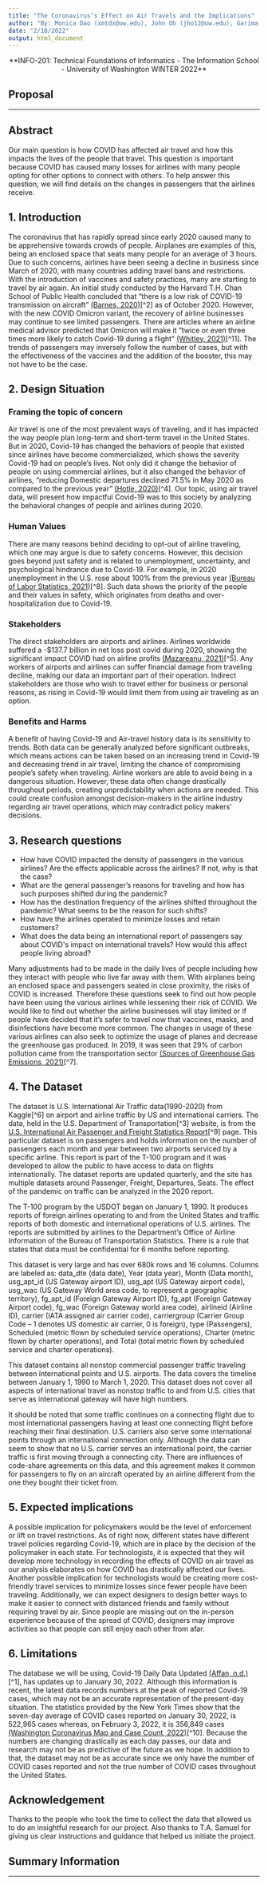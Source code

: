 ```yaml
---
title: "The Coronavirus’s Effect on Air Travels and the Implications"
author: "By: Monica Dao (xmtdx@uw.edu), John Oh (jho12@uw.edu), Garima Thapa (gt35@uw.edu), Linda Giang (linda71@uw.edu)"
date: "2/18/2022"
output: html_document
---
```


<center> **INFO-201: Technical Foundations of Informatics - The Information School - University of Washington WINTER 2022** </center>

## Proposal
<hr/>

## Abstract
Our main question is how COVID has affected air travel and how this impacts the lives of the people that travel. This question is important because COVID has caused many losses for airlines with many people opting for other options to connect with others. To help answer this question, we will find details on the changes in passengers that the airlines receive.

## 1. Introduction
The coronavirus that has rapidly spread since early 2020 caused many to be apprehensive towards crowds of people. Airplanes are examples of this, being an enclosed space that seats many people for an average of 3 hours. Due to such concerns, airlines have been seeing a decline in business since March of 2020, with many countries adding travel bans and restrictions. With the introduction of vaccines and safety practices, many are starting to travel by air again. An initial study conducted by the Harvard T.H. Chan School of Public Health concluded that “there is a low risk of COVID-19 transmission on aircraft” [(Barnes, 2020)](https://www.ustravel.org/news/harvard-study-low-risk-covid-19-transmission-when-flying)[^2] as of October 2020. However, with the new COVID Omicron variant, the recovery of airline businesses may continue to see limited passengers. There are articles where an airline medical advisor predicted that Omicron will make it “twice or even three times more likely to catch Covid-19 during a flight” [(Whitley, 2021)](https://www.bloomberg.com/news/articles/2021-12-22/omicron-at-least-doubles-risk-of-getting-infected-on-a-plane)[^11].
The trends of passengers may inversely follow the number of cases, but with the effectiveness of the vaccines and the addition of the booster, this may not have to be the case.

## 2. Design Situation
### Framing the topic of concern
Air travel is one of the most prevalent ways of traveling, and it has impacted the way people plan long-term and short-term travel in the United States. But in 2020, Covid-19 has changed the behaviors of people that existed since airlines have become commercialized, which shows the severity Covid-19 had on people’s lives. Not only did it change the behavior of people on using commercial airlines, but it also changed the behavior of airlines, “reducing Domestic departures declined 71.5% in May 2020 as compared to the previous year” [(Hotle, 2020)](https://www.sciencedirect.com/science/article/pii/S2590198220301883)[^4]. Our topic, using air travel data, will present how impactful Covid-19 was to this society by analyzing the behavioral changes of people and airlines during 2020.

### Human Values
There are many reasons behind deciding to opt-out of airline traveling, which one may argue is due to safety concerns. However, this decision goes beyond just safety and is related to unemployment, uncertainty, and psychological hindrance due to Covid-19. For example, in 2020 unemployment in the U.S. rose about 100% from the previous year [(Bureau of Labor Statistics, 2021)](https://www.bls.gov/opub/mlr/2021/article/unemployment-rises-in-2020-as-the-country-battles-the-covid-19-pandemic.htm#:~:text=June%202021-,Unemployment%20rises%20in%202020%2C%20as%20the,battles%20the%20COVID%2D19%20pandemic&text=Total%20civilian%20employment%2C%20as%20measured,3.6%20percent%20to%2013.0%20percent.)[^8]. Such data shows the priority of the people and their values in safety, which originates from deaths and over-hospitalization due to Covid-19.

### Stakeholders
The direct stakeholders are airports and airlines. Airlines worldwide suffered a -$137.7 billion in net loss post covid during 2020, showing the significant impact COVID had on airline profits [(Mazareanu, 2021)](https://www.statista.com/statistics/232513/net-profit-of-commercial-airlines-worldwide/#:~:text=In%202020%2C%20the%20U.S.%20airline,only%20130.85%20billion%20U.S.%20dollars.)[^5]. Any workers of airports and airlines can suffer financial damage from traveling decline, making our data an important part of their operation. Indirect stakeholders are those who wish to travel either for business or personal reasons, as rising in Covid-19 would limit them from using air traveling as an option.

### Benefits and Harms
A benefit of having Covid-19 and Air-travel history data is its sensitivity to trends. Both data can be generally analyzed before significant outbreaks, which means actions can be taken based on an increasing trend in Covid-19 and decreasing trend in air travel, limiting the chance of compromising people’s safety when traveling. Airline workers are able to avoid being in a dangerous situation. However, these data often change drastically throughout periods, creating unpredictability when actions are needed. This could create confusion amongst decision-makers in the airline industry regarding air travel operations, which may contradict policy makers’ decisions.

## 3. Research questions
* How have COVID impacted the density of passengers in the various airlines? Are the effects applicable across the airlines? If not, why is that the case?
* What are the general passenger’s reasons for traveling and how has such purposes shifted during the pandemic?
* How has the destination frequency of the airlines shifted throughout the pandemic? What seems to be the reason for such shifts?
* How have the airlines operated to minimize losses and retain customers?
* What does the data being an international report of passengers say about COVID's impact on international travels? How would this affect people living abroad?

Many adjustments had to be made in the daily lives of people including how they interact with people who live far away with them. With airplanes being an enclosed space and passengers seated in close proximity, the risks of COVID is increased. Therefore these questions seek to find out how people have been using the various airlines while lessening their risk of COVID. We would like to find out whether the airline businesses will stay limited or if people have decided that it’s safer to travel now that vaccines, masks, and disinfections have become more common. The changes in usage of these various airlines can also seek to optimize the usage of planes and decrease the greenhouse gas produced. In 2019, it was seen that 29% of carbon pollution came from the transportation sector [(Sources of Greenhouse Gas Emissions, 2021)](https://www.epa.gov/ghgemissions/sources-greenhouse-gas-emissions#transportation)[^7].

## 4. The Dataset

The dataset is U.S. International Air Traffic data(1990-2020) from Kaggle[^6] on airport and airline traffic by US and international carriers. The data, held in the U.S. Department of Transportation[^3] website, is from the [U.S. International Air Passenger and Freight Statistics Report](https://www.transportation.gov/policy/aviation-policy/us-international-air-passenger-and-freight-statistics-report)[^9] page. This particular dataset is on passengers and holds information on the number of passengers each month and year between two airports serviced by a specific airline. This report is part of the T-100 program and it was developed to allow the public to have access to data on flights internationally. The dataset reports are updated quarterly, and the site has multiple datasets around Passenger, Freight, Departures, Seats. The effect of the pandemic on traffic can be analyzed in the 2020 report.

The T-100 program by the USDOT began on January 1, 1990. It produces reports of foreign airlines operating to and from the United States and traffic reports of both domestic and international operations of U.S. airlines. The reports are submitted by airlines to the Department’s Office of Airline Information of the Bureau of Transportation Statistics. There is a rule that states that data must be confidential for 6 months before reporting.

This dataset is very large and has over 680k rows and 16 columns. Columns are labeled as: data_dte (data date), Year (data year), Month (Data month), usg_apt_id (US Gateway airport ID), usg_apt (US Gateway airport code), usg_wac (US Gateway World area code, to represent a geographic territory), fg_apt_id (Foreign Gateway Airport ID), fg_apt (Foreign Gateway Airport code), fg_wac (Foreign Gateway world area code), airlineid (Airline ID), carrier (IATA assigned air carrier code), carriergroup (Carrier Group Code – 1 denotes US domestic air carrier, 0 is foreign), type (Passengers), Scheduled (metric flown by scheduled service operations), Charter (metric flown by charter operations), and Total (total metric flown by scheduled service and charter operations).

This dataset contains all nonstop commercial passenger traffic traveling between international points and U.S. airports. The data covers the timeline between January 1, 1990 to March 1, 2020. This dataset does not cover all aspects of international travel as nonstop traffic to and from U.S. cities that serve as international gateway will have high numbers.

It should be noted that some traffic continues on a connecting flight due to most international passengers having at least one connecting flight before reaching their final destination. U.S. carriers also serve some international points through an international connection only. Although the data can seem to show that no U.S. carrier serves an international point, the carrier traffic is first moving through a connecting city. There are influences of code-share agreements on this data, and this agreement makes it common for passengers to fly on an aircraft operated by an airline different from the one they bought their ticket from.

## 5. Expected implications
A possible implication for policymakers would be the level of enforcement or lift on travel restrictions. As of right now, different states have different travel policies regarding Covid-19, which are in place by the decision of the policymaker in each state. For technologists, it is expected that they will develop more technology in recording the effects of COVID on air travel as our analysis elaborates on how COVID has drastically affected our lives. Another possible implication for technologists would be creating more cost-friendly travel services to minimize losses since fewer people have been traveling. Additionally, we can expect designers to design better ways to make it easier to connect with distanced friends and family without requiring travel by air. Since people are missing out on the in-person experience because of the spread of COVID, designers may improve activities so that people can still enjoy each other from afar.

## 6. Limitations
The database we will be using, Covid-19 Daily Data Updated [(Affan, n.d.)](https://www.kaggle.com/affanazhar/covid19-daily-data-updated/version/6?select=Covid_19_data_version_6.csv)[^1], has updates up to January 30, 2022. Although this information is recent, the latest data records numbers at the peak of reported Covid-19 cases, which may not be an accurate representation of the present-day situation. The statistics provided by the New York Times show that the seven-day average of COVID cases reported on January 30, 2022, is 522,965 cases whereas, on February 3, 2022, it is 356,849 cases [(Washington Coronavirus Map and Case Count, 2022)](https://www.nytimes.com/interactive/2021/us/washington-covid-cases.html)[^10]. Because the numbers are changing drastically as each day passes, our data and research may not be as predictive of the future as we hope. In addition to that, the dataset may not be as accurate since we only have the number of COVID cases reported and not the true number of COVID cases throughout the United States.

## Acknowledgement
Thanks to the people who took the time to collect the data that allowed us to do an insightful research for our project. Also thanks to T.A. Samuel for giving us clear instructions and guidance that helped us initiate the project.

## Summary Information
<hr/>
